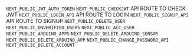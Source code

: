 `NEXT_PUBLIC_JWT_AUTH_TOKEN`
`NEXT_PUBLIC_CHECKJWT` API ROUTE TO CHECK JWT
`NEXT_PUBLIC_LOGIN_API` API ROUTE TO LOGIN
`NEXT_PUBLIC_SIGNUP_API` API ROUTE TO SIGNUP
`NEXT_PUBLIC_DELETE_USER`
`NEXT_PUBLIC_UNVERIFIED_USERS`
`NEXT_PUBLIC_ACC_USER`
`NEXT_PUBLIC_ARDUINO_APPS`
`NEXT_PUBLIC_DELETE_ARDUINO_SENSOR`
`NEXT_PUBLIC_DELETE_ARDUINO_APP`
`NEXT_PUBLIC_CHANGE_PASSWORD_API`
`NEXT_PUBLIC_DELETE_ACCOUNT`
